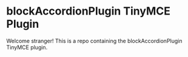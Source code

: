 # blockAccordionPlugin TinyMCE Plugin

Welcome stranger! This is a repo containing the blockAccordionPlugin TinyMCE plugin.
